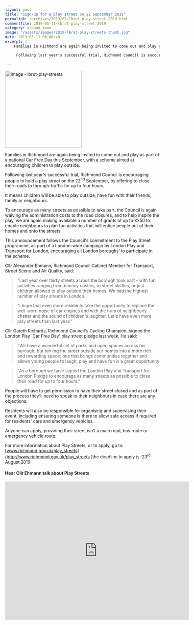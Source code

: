 ```yaml
---
layout: post
title: "Sign-up for a play street on 22 September 2019"
permalink: /archives/2019/05/lbrut-play-street-2019.html
commentfile: 2019-05-11-lbrut-play-street-2019
category: around_town
image: "/assets/images/2019/lbrut-play-streets-thumb.jpg"
date: 2019-05-11 08:06:48
excerpt: |
    Families in Richmond are again being invited to come out and play as part of a national Car Free Day this September, with a scheme aimed at encouraging children to play outside.

     Following last year's successful trial, Richmond Council is encouraging people to hold a play street on the 22<sup>nd</sup> September, by offering to close their roads to through-traffic for up to four hours.

---
```


<a href="/assets/images/2019/lbrut-play-streets.jpg" title="Click for a larger image"><img src="/assets/images/2019/lbrut-play-streets-thumb.jpg" width="250" alt="Image - lbrut-play-streets"  class="photo right"/></a>


Families in Richmond are again being invited to come out and play as part of a national Car Free Day this September, with a scheme aimed at encouraging children to play outside.

Following last year's successful trial, Richmond Council is encouraging people to hold a play street on the 22<sup>nd</sup> September, by offering to close their roads to through-traffic for up to four hours.

It means children will be able to play outside, have fun with their friends, family or neighbours.

To encourage as many streets as possible to take part, the Council is again waiving the administration costs to the road closures, and to help inspire the play, we are again making available a number of grants of up to &pound;250 to enable neighbours to plan fun activities that will entice people out of their homes and onto the streets.

This announcement follows the Council's commitment to the Play Street programme, as part of a London-wide campaign by London Play and Transport for London, encouraging all London boroughs' to participate in the scheme.

Cllr Alexander Ehmann, Richmond Council Cabinet Member for Transport, Street Scene and Air Quality, said:

> "Last year over thirty streets across the borough took part - with fun activities ranging from bouncy castles, to street skittles, or just children allowed to play outside their homes. We had the highest number of play streets in London.


> "I hope that even more residents take the opportunity to replace the well-worn noise of car engines and with the hum of neighbourly chatter and the sound of children's laughter. Let's have even more play streets than last year!"


Cllr Gareth Richards, Richmond Council's Cycling Champion, signed the London Play 'Car Free Day' play street pledge last week. He said:

> "We have a wonderful set of parks and open spaces across our borough, but turning the street outside our homes into a more rich and rewarding space; one that brings communities together and allows young people to laugh, play and have fun is a great opportunity


> "As a borough we have signed the London Play and Transport for London Pledge to encourage as many streets as possible to close their road for up to four hours."


People will have to get permission to have their street closed and as part of the process they'll need to speak to their neighbours in case there are any objections.

Residents will also be responsible for organising and supervising their event, including ensuring someone is there to allow safe access if required for residents' cars and emergency vehicles.

Anyone can apply, providing their street isn't a main road, bus route or emergency vehicle route.

For more information about Play Streets, or to apply, go to: [www.richmond.gov.uk/play_streets](http://www.richmond.gov.uk/play_streets )the deadline to apply is: 23<sup>rd</sup> August 2019

#### Hear Cllr Ehmann talk about Play Streets

<iframe width="600" height="450" src="https://www.youtube-nocookie.com/embed/BjBAo5Nlfjg?rel=0" frameborder="0" allowfullscreen></iframe>
